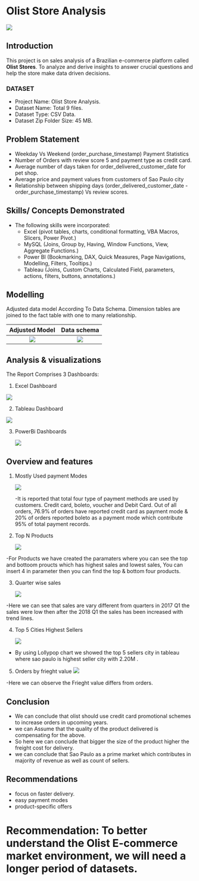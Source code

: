# Olist Store Analysis
![](https://github.com/ShaikMajeed0002/Olist-store-anlaysis/blob/main/Olist%20image.png)

## Introduction
This project is on sales analysis of a Brazilian e-commerce platform called **Olist Stores**.
To analyze and derive insights to answer crucial questions and help the store make data driven decisions.
### DATASET  
-	Project Name: Olist Store Analysis.
- Dataset Name: Total 9 files.
- Dataset Type: CSV Data.
- Dataset Zip Folder Size: 45 MB.

## Problem Statement
 -	Weekday Vs Weekend (order_purchase_timestamp) Payment Statistics
 - 	Number of Orders with review score 5 and payment type as credit card.
 -  Average number of days taken for order_delivered_customer_date for pet shop.
 -  Average price and payment values from customers of Sao Paulo city
 -  Relationship between shipping days (order_delivered_customer_date - order_purchase_timestamp) Vs review scores.
    
## Skills/ Concepts Demonstrated
- The following skills were incorporated:
   - Excel (pivot tables, charts, conditional formatting, VBA Macros, Slicers, Power Pivot.)
   - MySQL (Joins, Group by, Having, Window Functions, View, Aggregate Functions.)
   - Power BI (Bookmarking, DAX, Quick Measures, Page Navigations, Modelling, Filters, Tooltips.)
   - Tableau (Joins, Custom Charts, Calculated Field, parameters, actions, filters, buttons, annotations.)
  
## Modelling
Adjusted data model According To Data Schema. Dimension tables are joined to the fact table with one to many relationship.

 Adjusted Model                                                                                                  |                                                  Data schema
:---------------------------------------------------------------------------------------------------------------:|:-------------------------------------------:
![](https://github.com/ShaikMajeed0002/Olist-store-anlaysis/blob/main/Adjusted%20Data%20Model.png)                    |   ![](https://github.com/ShaikMajeed0002/Olist-store-anlaysis/blob/main/Data%20Schema.png)
   
## Analysis & visualizations
The Report Comprises 3 Dashboards:

  1. Excel Dashboard
     
   ![](https://github.com/ShaikMajeed0002/Olist-store-anlaysis/blob/main/excel.dashbaord.png)

  2. Tableau Dashboard
   
   ![](https://github.com/ShaikMajeed0002/Olist-store-anlaysis/blob/main/Tableau%20Dashboard.png)

  3. PowerBi Dashboards
     
     
     ![](https://github.com/ShaikMajeed0002/Olist-store-anlaysis/blob/main/power%20bi%20dashboard.png)
     

## Overview and features

1. Mostly Used payment Modes
 
   ![](https://github.com/ShaikMajeed0002/Olist-store-anlaysis/blob/main/project%201-5.png)

   -It is reported that total four type of payment methods are used by customers. Credit card, boleto, voucher and Debit Card. Out of all orders,  76.9% of orders have reported credit card as payment mode & 20% of orders reported boleto as a payment mode which contribute 95% of total payment records.

   
2. Top N Products
   
   ![](https://github.com/ShaikMajeed0002/Olist-store-anlaysis/blob/main/project%201-2.png)
   
  -For Products we have created the paramaters where you can see the top and bottoom proucts which has highest sales and lowest sales, You can insert 4 in parameter then you can find the top & bottom four products. 
 
   
3. Quarter wise sales
   
   ![](https://github.com/ShaikMajeed0002/Olist-store-anlaysis/blob/main/project%201-1.png)


  -Here we can see that sales are vary different from quarters in 2017 Q1 the sales were low then after the 2018 Q1 the sales has been increased with trend lines.

   
4. Top 5 Cities Highest Sellers
   
   ![](https://github.com/ShaikMajeed0002/Olist-store-anlaysis/blob/main/project%201-3.png)
   
  - By using Lollypop chart we showed the top 5 sellers city in tableau where sao paulo is highest seller city with 2.20M .
  
5. Orders by frieght value
   ![](https://github.com/ShaikMajeed0002/Olist-store-anlaysis/blob/main/project%201-4.png)

  -Here we can observe the Frieght value differs from orders.

## Conclusion 

- We can conclude that olist should use credit card promotional schemes to increase orders in upcoming years.
- we can Assume  that the quality of the product delivered  is compensating  for the above.
- So here we can conclude  that bigger the size of the product higher the freight cost for delivery.
- we can conclude that Sao Paulo as a prime market which contributes in majority of revenue as well as count of sellers.
  
## Recommendations
- focus on faster delivery.
- easy payment modes
- product-specific offers
  

# Recommendation: To better understand the Olist E-commerce market environment, we will need a longer period of datasets.
